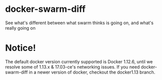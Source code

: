 # docker-swarm-diff
See what's different between what swarm thinks is going on, and what's really going on

# Notice!
The default docker version currently supported is Docker 1.12.6, until we resolve some of 1.13.x & 17.03-ce's networking issues. 
If you need docker-swarm-diff in a newer version of docker, checkout the docker1.13 branch.
